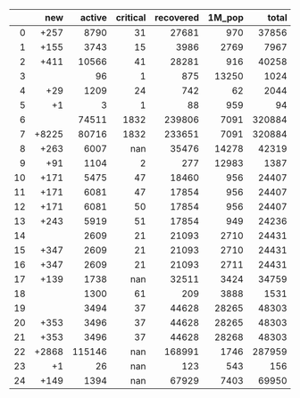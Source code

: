 |    |   new |   active |   critical |   recovered |   1M_pop |   total |
|---:|------:|---------:|-----------:|------------:|---------:|--------:|
|  0 |  +257 |     8790 |         31 |       27681 |      970 |   37856 |
|  1 |  +155 |     3743 |         15 |        3986 |     2769 |    7967 |
|  2 |  +411 |    10566 |         41 |       28281 |      916 |   40258 |
|  3 |       |       96 |          1 |         875 |    13250 |    1024 |
|  4 |   +29 |     1209 |         24 |         742 |       62 |    2044 |
|  5 |    +1 |        3 |          1 |          88 |      959 |      94 |
|  6 |       |    74511 |       1832 |      239806 |     7091 |  320884 |
|  7 | +8225 |    80716 |       1832 |      233651 |     7091 |  320884 |
|  8 |  +263 |     6007 |        nan |       35476 |    14278 |   42319 |
|  9 |   +91 |     1104 |          2 |         277 |    12983 |    1387 |
| 10 |  +171 |     5475 |         47 |       18460 |      956 |   24407 |
| 11 |  +171 |     6081 |         47 |       17854 |      956 |   24407 |
| 12 |  +171 |     6081 |         50 |       17854 |      956 |   24407 |
| 13 |  +243 |     5919 |         51 |       17854 |      949 |   24236 |
| 14 |       |     2609 |         21 |       21093 |     2710 |   24431 |
| 15 |  +347 |     2609 |         21 |       21093 |     2710 |   24431 |
| 16 |  +347 |     2609 |         21 |       21093 |     2711 |   24431 |
| 17 |  +139 |     1738 |        nan |       32511 |     3424 |   34759 |
| 18 |       |     1300 |         61 |         209 |     3888 |    1531 |
| 19 |       |     3494 |         37 |       44628 |    28265 |   48303 |
| 20 |  +353 |     3496 |         37 |       44628 |    28265 |   48303 |
| 21 |  +353 |     3496 |         37 |       44628 |    28268 |   48303 |
| 22 | +2868 |   115146 |        nan |      168991 |     1746 |  287959 |
| 23 |    +1 |       26 |        nan |         123 |      543 |     156 |
| 24 |  +149 |     1394 |        nan |       67929 |     7403 |   69950 |